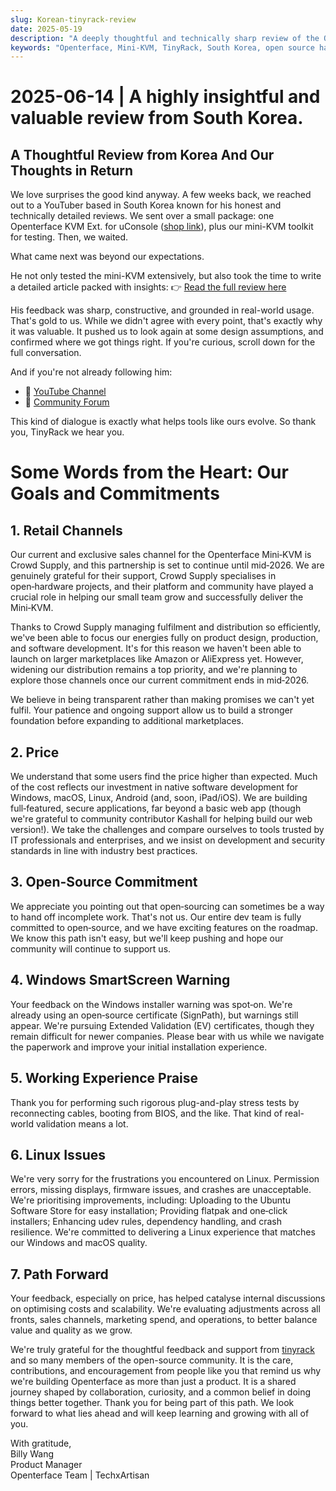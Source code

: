 ```yaml
---
slug: Korean-tinyrack-review
date: 2025-05-19
description: "A deeply thoughtful and technically sharp review of the Openterface Mini-KVM from South Korea’s TinyRack community, followed by a transparent and heartfelt response from our team. This exchange highlights real-world usage feedback, our open-source commitment, and the shared journey of improving tools through community collaboration."
keywords: "Openterface, Mini-KVM, TinyRack, South Korea, open source hardware, USB KVM, Linux support, community review, honest feedback, tech review, Windows KVM, open hardware response, Crowd Supply, GitHub, development roadmap"
---
```


# 2025-06-14 | A highly insightful and valuable review from South Korea.

## A Thoughtful Review from Korea And Our Thoughts in Return

We love surprises the good kind anyway. A few weeks back, we reached out to a YouTuber based in South Korea known for his honest and technically detailed reviews. We sent over a small package: one Openterface KVM Ext. for uConsole ([shop link](https://shop.techxartisan.com)), plus our mini-KVM toolkit for testing. Then, we waited.

What came next was beyond our expectations.

He not only tested the mini-KVM extensively, but also took the time to write a detailed article packed with insights:
👉 [Read the full review here](https://tinyrack.kr/review/openterface)

His feedback was sharp, constructive, and grounded in real-world usage. That's gold to us. While we didn't agree with every point, that's exactly why it was valuable. It pushed us to look again at some design assumptions, and confirmed where we got things right. If you're curious, scroll down for the full conversation.

And if you're not already following him:
- 🎥 [YouTube Channel](https://youtube.com/@tinyrack)
- 💬 [Community Forum](https://forum.tinyrack.kr)

This kind of dialogue is exactly what helps tools like ours evolve. So thank you, TinyRack we hear you.

# Some Words from the Heart: Our Goals and Commitments

## 1. Retail Channels
Our current and exclusive sales channel for the Openterface Mini‑KVM is Crowd Supply, and this partnership is set to continue until mid‑2026. We are genuinely grateful for their support, Crowd Supply specialises in open‑hardware projects, and their platform and community have played a crucial role in helping our small team grow and successfully deliver the Mini‑KVM.

Thanks to Crowd Supply managing fulfilment and distribution so efficiently, we've been able to focus our energies fully on product design, production, and software development. It's for this reason we haven't been able to launch on larger marketplaces like Amazon or AliExpress yet. However, widening our distribution remains a top priority, and we're planning to explore those channels once our current commitment ends in mid‑2026.

We believe in being transparent rather than making promises we can't yet fulfil. Your patience and ongoing support allow us to build a stronger foundation before expanding to additional marketplaces.

## 2. Price
We understand that some users find the price higher than expected. Much of the cost reflects our investment in native software development for Windows, macOS, Linux, Android (and, soon, iPad/iOS). We are building full‑featured, secure applications, far beyond a basic web app (though we're grateful to community contributor Kashall for helping build our web version!). We take the challenges and compare ourselves to tools trusted by IT professionals and enterprises, and we insist on development and security standards in line with industry best practices.

## 3. Open-Source Commitment
We appreciate you pointing out that open‑sourcing can sometimes be a way to hand off incomplete work. That's not us. Our entire dev team is fully committed to open‑source, and we have exciting features on the roadmap. We know this path isn't easy, but we'll keep pushing and hope our community will continue to support us.

## 4. Windows SmartScreen Warning
Your feedback on the Windows installer warning was spot‑on. We're already using an open‑source certificate (SignPath), but warnings still appear. We're pursuing Extended Validation (EV) certificates, though they remain difficult for newer companies. Please bear with us while we navigate the paperwork and improve your initial installation experience.

## 5. Working Experience Praise
Thank you for performing such rigorous plug-and-play stress tests by reconnecting cables, booting from BIOS, and the like. That kind of real-world validation means a lot.

## 6. Linux Issues
We're very sorry for the frustrations you encountered on Linux. Permission errors, missing displays, firmware issues, and crashes are unacceptable. We're prioritising improvements, including: Uploading to the Ubuntu Software Store for easy installation; Providing flatpak and one‑click installers; Enhancing udev rules, dependency handling, and crash resilience. We're committed to delivering a Linux experience that matches our Windows and macOS quality.

## 7. Path Forward
Your feedback, especially on price, has helped catalyse internal discussions on optimising costs and scalability. We're evaluating adjustments across all fronts, sales channels, marketing spend, and operations, to better balance value and quality as we grow.

We're truly grateful for the thoughtful feedback and support from [tinyrack](https://www.youtube.com/@tinyrack) and so many members of the open-source community. It is the care, contributions, and encouragement from people like you that remind us why we're building Openterface as more than just a product. It is a shared journey shaped by collaboration, curiosity, and a common belief in doing things better together. Thank you for being part of this path. We look forward to what lies ahead and will keep learning and growing with all of you.

With gratitude,  
Billy Wang  
Product Manager  
Openterface Team | TechxArtisan